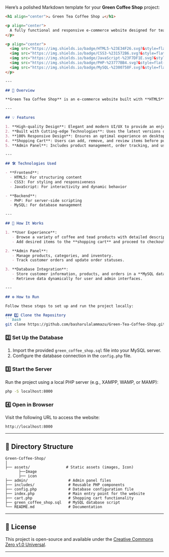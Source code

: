Here’s a polished Markdown template for your **Green Coffee Shop** project:

```markdown
<h1 align="center">☕ Green Tea Coffee Shop ☕</h1>

<p align="center">
  A fully functional and responsive e-commerce website designed for tea and coffee lovers! 🌿✨
</p>

<p align="center">
  <img src="https://img.shields.io/badge/HTML5-%23E34F26.svg?&style=flat-square&logo=html5&logoColor=white" />
  <img src="https://img.shields.io/badge/CSS3-%231572B6.svg?&style=flat-square&logo=css3&logoColor=white" />
  <img src="https://img.shields.io/badge/JavaScript-%23F7DF1E.svg?&style=flat-square&logo=javascript&logoColor=black" />
  <img src="https://img.shields.io/badge/PHP-%23777BB4.svg?&style=flat-square&logo=php&logoColor=white" />
  <img src="https://img.shields.io/badge/MySQL-%2300758F.svg?&style=flat-square&logo=mysql&logoColor=white" />
</p>

---

## 📖 Overview

**Green Tea Coffee Shop** is an e-commerce website built with **HTML5**, **CSS3**, **JavaScript**, **PHP**, and **MySQL**. It offers a seamless shopping experience with a visually appealing design, a responsive layout, and an efficient admin panel to manage products and orders.

---

## 💡 Features

1. **High-quality Design**: Elegant and modern UI/UX to provide an enjoyable shopping experience.
2. **Built with Cutting-edge Technologies**: Uses the latest versions of **HTML5**, **CSS3**, **PHP**, and **JavaScript**.
3. **100% Responsive Design**: Ensures an optimal experience on desktops, tablets, and mobile devices.
4. **Shopping Cart**: Users can add, remove, and review items before purchasing.
5. **Admin Panel**: Includes product management, order tracking, and user management for seamless backend control.

---

## 🛠️ Technologies Used

- **Frontend**: 
  - HTML5: For structuring content
  - CSS3: For styling and responsiveness
  - JavaScript: For interactivity and dynamic behavior

- **Backend**: 
  - PHP: For server-side scripting
  - MySQL: For database management

---

## 🚀 How It Works

1. **User Experience**:
   - Browse a variety of coffee and tead products with detailed descriptions and prices.
   - Add desired items to the **shopping cart** and proceed to checkout.

2. **Admin Panel**:
   - Manage products, categories, and inventory.
   - Track customer orders and update order statuses.

3. **Database Integration**:
   - Store customer information, products, and orders in a **MySQL database**.
   - Retrieve data dynamically for user and admin interfaces.

---

## ⚙️ How to Run

Follow these steps to set up and run the project locally:

### 1️⃣ Clone the Repository
```bash
git clone https://github.com/basharulalammazu/Green-Tea-Coffee-Shop.git
```

### 2️⃣ Set Up the Database
1. Import the provided `green_coffee_shop.sql` file into your MySQL server.
2. Configure the database connection in the `config.php` file.

### 3️⃣ Start the Server
Run the project using a local PHP server (e.g., XAMPP, WAMP, or MAMP):
```bash
php -S localhost:8000
```

### 4️⃣ Open in Browser
Visit the following URL to access the website:
```
http://localhost:8000
```

---

## 📂 Directory Structure

```
Green-Coffee-Shop/
│
├── assets/                # Static assets (images, Icon)
      ├──Image
      ├── icon               
├── admin/                  # Admin panel files
├── includes/               # Reusable PHP components
├── config.php              # Database configuration file
├── index.php               # Main entry point for the website
├── cart.php                # Shopping cart functionality
├── green_coffee_shop.sql   # MySQL database script
└── README.md               # Documentation
```

---

## 📜 License

This project is open-source and available under the [Creative Commons Zero v1.0 Universal](LICENSE).

---


